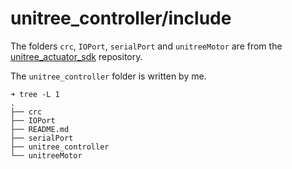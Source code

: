 # unitree_controller/include

The folders `crc`, `IOPort`, `serialPort` and `unitreeMotor` are from the [unitree_actuator_sdk](https://github.com/unitreerobotics/unitree_actuator_sdk) repository.

The `unitree_controller` folder is written by me.

```
➜ tree -L 1
.
├── crc
├── IOPort
├── README.md
├── serialPort
├── unitree_controller
└── unitreeMotor
```